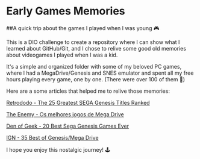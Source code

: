 # Early Games Memories
##A quick trip about the games I played when I was young 🎮

This is a DIO challenge to create a repository where I can show what I learned about GitHub/Git, and I chose to relive some good old memories about videogames I played when I was a kid.

It's a simple and organized folder with some of my beloved PC games, where I had a MegaDrive/Genesis and SNES emulator and spent all my free hours playing every game, one by one. (There were over 100 of them 🤯)

Here are a some articles that helped me to relive those memories:

[Retrododo - The 25 Greatest SEGA Genesis Titles Ranked](https://www.theenemy.com.br/selecao-the-enemy/melhores-jogos-mega-drive#item-list-40)

[The Enemy - Os melhores jogos de Mega Drive](https://www.theenemy.com.br/selecao-the-enemy/melhores-jogos-mega-drive#item-list-8)

[Den of Geek - 20 Best Sega Genesis Games Ever](https://www.denofgeek.com/games/best-sega-genesis-games-ever-all-time/)

[IGN - 35 Best of Genesis/Mega Drive](https://www.ign.com/playlist/joshgowing/lists/copy-of-best-of-genesismega-drive)

I hope you enjoy this nostalgic journey! 🕹
